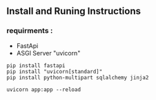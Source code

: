 ## Install and Runing Instructions

### requirments :

- FastApi
- ASGI Server "uvicorn"


```console
pip install fastapi
pip install "uvicorn[standard]"
pip install python-multipart sqlalchemy jinja2

uvicorn app:app --reload
```
